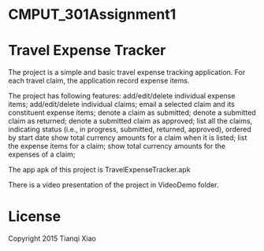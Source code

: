 # CMPUT_301Assignment1
# Travel Expense Tracker

The project is a simple and basic travel expense tracking application. For each travel claim, the application record expense items.

The project has following features:
  add/edit/delete individual expense items; 
  add/edit/delete individual claims; 
  email a selected claim and its constituent expense items; 
  denote a claim as submitted; 
  denote a submitted claim as returned; 
  denote a submitted claim as approved; 
  list all the claims, indicating status (i.e., in progress, submitted, returned, approved), ordered by start date show total currency amounts for a claim when it is listed; 
  list the expense items for a claim; 
  show total currency amounts for the expenses of a claim; 

The app apk of this project is TravelExpenseTracker.apk

There is a video presentation of the project in VideoDemo folder.

# License

Copyright 2015 Tianqi Xiao
